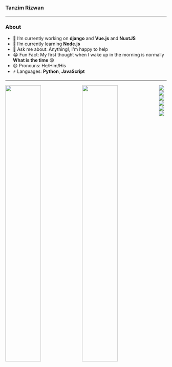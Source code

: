 ### Tanzim Rizwan 
--------------------------------------------------------------------------------------------------------------------------------------------------------------------
### About

- 🔭 I’m currently working on **django** and **Vue.js** and **NuxtJS**
- 🌱 I’m currently learning **Node.js**
- 💬 Ask me about: Anything!, I'm happy to help
- :joy: Fun Fact: My first thought when I wake up in the morning is normally **What is the time** :sleepy:
- 😄 Pronouns: He/Him/His
- ⚡ Languages: **Python**, **JavaScript**

--------------------------------------------------------------------------------------------------------------------------------------------------------------------
<img align='left' width="47%" src="https://github-readme-stats.vercel.app/api?username=BrainAxe&show_icons=true" />
<img align='left' width="47%" src="https://github-readme-stats.vercel.app/api/top-langs/?username=BrainAxe&layout=compact&hide=css,java,ejs" />

<img align='left' src="https://img.shields.io/badge/python-%2314354C.svg?style=for-the-badge&logo=python&logoColor=white" />
<img src="https://img.shields.io/badge/javascript-%23323330.svg?style=for-the-badge&logo=javascript&logoColor=%23F7DF1E" />

<img align='left' src="https://img.shields.io/badge/django-%23092E20.svg?style=for-the-badge&logo=django&logoColor=white" />
<img align='left' src="https://img.shields.io/badge/node.js-%2343853D.svg?style=for-the-badge&logo=node.js&logoColor=white" />
<img align='left' src="https://img.shields.io/badge/vuejs-%2335495e.svg?style=for-the-badge&logo=vuedotjs&logoColor=%234FC08D" />
<img src="https://img.shields.io/badge/NuxtJS-black.svg?style=for-the-badge&logo=NuxtJS&logoColor=white" />
